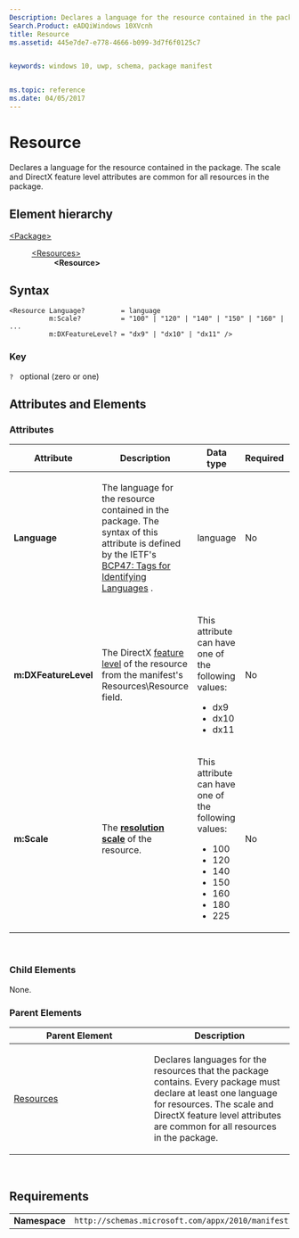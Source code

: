 ```yaml
---
Description: Declares a language for the resource contained in the package.
Search.Product: eADQiWindows 10XVcnh
title: Resource
ms.assetid: 445e7de7-e778-4666-b099-3d7f6f0125c7


keywords: windows 10, uwp, schema, package manifest


ms.topic: reference
ms.date: 04/05/2017
---
```


# Resource




Declares a language for the resource contained in the package. The scale and DirectX feature level attributes are common for all resources in the package.

## Element hierarchy

<dl>
<dt><a href="element-package.md">&lt;Package&gt;</a></dt>
<dd>
<dl>
<dt><a href="element-resources.md">&lt;Resources&gt;</a></dt>
<dd><b>&lt;Resource&gt;</b></dd>
</dl>
</dd>
</dl>

## Syntax

``` syntax
<Resource Language?         = language
          m:Scale?          = "100" | "120" | "140" | "150" | "160" | ...
          m:DXFeatureLevel? = "dx9" | "dx10" | "dx11" />
```

### Key

`?`   optional (zero or one)

## Attributes and Elements


### Attributes

<table>
<colgroup>
<col width="20%" />
<col width="20%" />
<col width="20%" />
<col width="20%" />
<col width="20%" />
</colgroup>
<thead>
<tr class="header">
<th>Attribute</th>
<th>Description</th>
<th>Data type</th>
<th>Required</th>
<th>Default value</th>
</tr>
</thead>
<tbody>
<tr class="odd">
<td><strong>Language</strong></td>
<td><p>The language for the resource contained in the package. The syntax of this attribute is defined by the IETF's <a href="https://www.rfc-editor.org/rfc/bcp/bcp47.txt">BCP47: Tags for Identifying Languages</a> .</p></td>
<td>language</td>
<td>No</td>
<td></td>
</tr>
<tr class="even">
<td><strong>m:DXFeatureLevel</strong></td>
<td><p>The DirectX <a href="/windows/win32/direct3d11/overviews-direct3d-11-devices-downlevel-intro#overview">feature level</a>  of the resource from the manifest's Resources\Resource field.</p></td>
<td><p>This attribute can have one of the following values:</p>
<ul>
<li>dx9</li>
<li>dx10</li>
<li>dx11</li>
</ul></td>
<td>No</td>
<td></td>
</tr>
<tr class="odd">
<td><strong>m:Scale</strong></td>
<td><p>The <a href="/uwp/api/Windows.Graphics.Display.ResolutionScale"><strong>resolution scale</strong></a>  of the resource.</p></td>
<td><p>This attribute can have one of the following values:</p>
<ul>
<li>100</li>
<li>120</li>
<li>140</li>
<li>150</li>
<li>160</li>
<li>180</li>
<li>225</li>
</ul></td>
<td>No</td>
<td></td>
</tr>
</tbody>
</table>

 

### Child Elements

None.

### Parent Elements

<table>
<colgroup>
<col width="50%" />
<col width="50%" />
</colgroup>
<thead>
<tr class="header">
<th>Parent Element</th>
<th>Description</th>
</tr>
</thead>
<tbody>
<tr class="odd">
<td><a href="element-resources.md">Resources</a> </td>
<td><p>Declares languages for the resources that the package contains. Every package must declare at least one language for resources. The scale and DirectX feature level attributes are common for all resources in the package.</p></td>
</tr>
</tbody>
</table>

 

## Requirements

|               |                                                             |
|---------------|-------------------------------------------------------------|
| **Namespace** | `http://schemas.microsoft.com/appx/2010/manifest` |

 

 